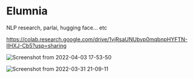 # Elumnia
NLP research, parlai, hugging face... etc

https://colab.research.google.com/drive/1vjRsaUNUbvp0mqbnpHYFTN-lIHXJ-Cb5?usp=sharing

![Screenshot from 2022-04-03 17-53-50](https://user-images.githubusercontent.com/36921178/163181187-b63984c4-bccd-46ca-9971-8cb50bb6da80.png)


![Screenshot from 2022-03-31 21-09-11](https://user-images.githubusercontent.com/36921178/163181155-94f43e8f-eaf4-42a9-a4b5-c5700627f0f3.png)
